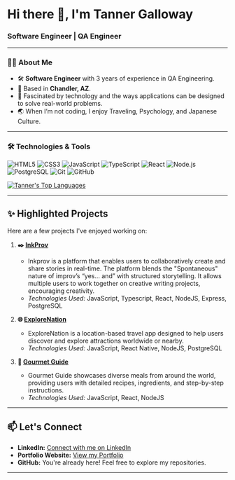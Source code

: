 <h1>Hi there 👋, I'm Tanner Galloway</h1>
<h3>Software Engineer | QA Engineer</h3>

---

### 👨‍💻 About Me

- 🛠️ **Software Engineer** with 3 years of experience in QA Engineering.
- 🌵 Based in **Chandler, AZ**.
- 🧠 Fascinated by technology and the ways applications can be designed to solve real-world problems.
- 🌏 When I’m not coding, I enjoy Traveling, Psychology, and Japanese Culture.

---

### 🛠️ Technologies & Tools

<p>
  <img src="https://img.shields.io/badge/HTML5-E34F26?style=for-the-badge&logo=html5&logoColor=white" alt="HTML5"/>
  <img src="https://img.shields.io/badge/CSS3-1572B6?style=for-the-badge&logo=css3&logoColor=white" alt="CSS3"/>
  <img src="https://img.shields.io/badge/JavaScript-F7DF1E?style=for-the-badge&logo=javascript&logoColor=black" alt="JavaScript"/>
  <img src="https://img.shields.io/badge/TypeScript-007ACC?style=for-the-badge&logo=typescript&logoColor=white" alt="TypeScript"/>
  <img src="https://img.shields.io/badge/React-61DAFB?style=for-the-badge&logo=react&logoColor=black" alt="React"/>
  <img src="https://img.shields.io/badge/Node.js-339933?style=for-the-badge&logo=nodedotjs&logoColor=white" alt="Node.js"/>
  <img src="https://img.shields.io/badge/PostgreSQL-4169E1?style=for-the-badge&logo=postgresql&logoColor=white" alt="PostgreSQL"/>
  <img src="https://img.shields.io/badge/Git-F05032?style=for-the-badge&logo=git&logoColor=white" alt="Git"/>
  <img src="https://img.shields.io/badge/GitHub-181717?style=for-the-badge&logo=github&logoColor=white" alt="GitHub"/>
</p>

<a href="https://github.com/tannergalloway">
  <img src="https://github-readme-stats.vercel.app/api/top-langs/?username=tannergalloway&layout=compact&theme=radical&hide_border=true" alt="Tanner's Top Languages" />
</a>

---

## ✨ Highlighted Projects

Here are a few projects I've enjoyed working on:

1.  **✒️ [InkProv](https://github.com/TeamTandamett/inkprov)**

    - Inkprov is a platform that enables users to collaboratively create and share stories in real-time. The platform blends the "Spontaneous" nature of improv’s “yes... and” with structured storytelling. It allows multiple users to work together on creative writing projects, encouraging creativity.
    - _Technologies Used:_ JavaScript, Typescript, React, NodeJS, Express, PostgreSQL

2.  **🌐 [ExploreNation](https://github.com/tannergalloway/ExploreNation)**

    - ExploreNation is a location-based travel app designed to help users discover and explore attractions worldwide or nearby.
    - _Technologies Used:_ JavaScript, React Native, NodeJS, PostgreSQL

3.  **🍔 [Gourmet Guide](https://github.com/TannerGalloway/Gourmet-Guide)**
    - Gourmet Guide showcases diverse meals from around the world, providing users with detailed recipes, ingredients, and step-by-step instructions.
    - _Technologies Used:_ JavaScript, React, NodeJS

---

## 📫 Let's Connect

- **LinkedIn:** [Connect with me on LinkedIn](https://www.linkedin.com/in/tanner-galloway-094970183/)
- **Portfolio Website:** [View my Portfolio](https://tannergalloway.github.io/Portfolio/)
- **GitHub:** You're already here! Feel free to explore my repositories.

---
